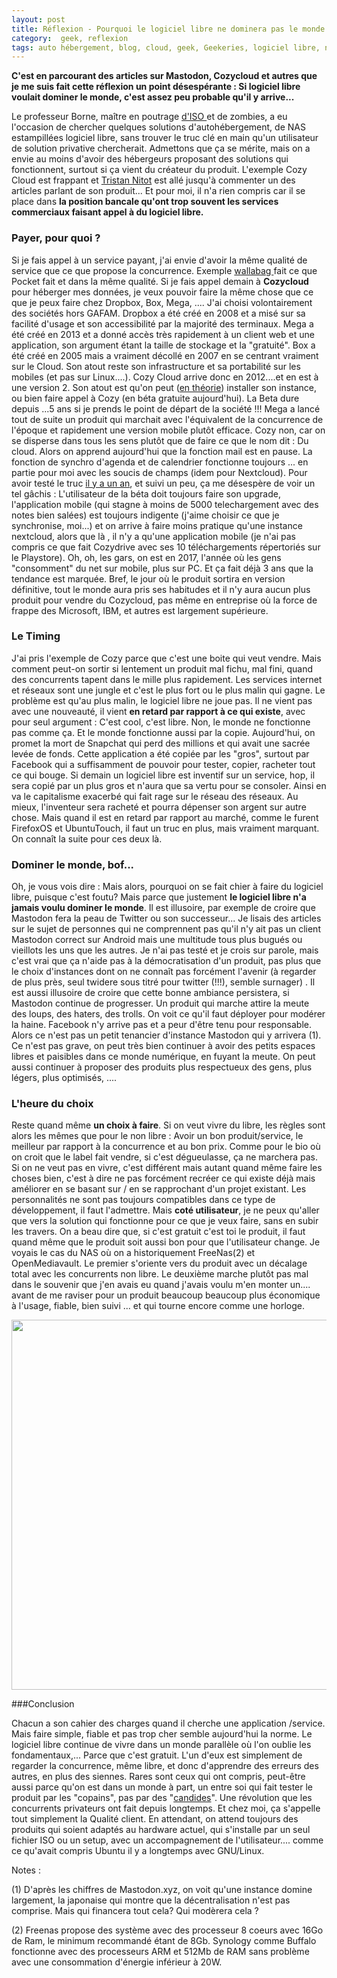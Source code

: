 ```yaml
---
layout: post
title: Réflexion - Pourquoi le logiciel libre ne dominera pas le monde (à moins que...)
category:  geek, reflexion
tags: auto hébergement, blog, cloud, geek, Geekeries, logiciel libre, nas, Réflexion
---
```

**C'est en parcourant des articles sur Mastodon, Cozycloud et autres que je me suis fait cette réflexion un point désespérante : Si logiciel libre voulait dominer le monde, c'est assez peu probable qu'il y arrive...**

Le professeur Borne, maître en poutrage <a href="https://cyrille-borne.com/article4037/nextcloud-en-deux-coups-avec-snap-et-ubuntu-serveur">d'ISO </a>et de zombies, a eu l'occasion de chercher quelques solutions d'autohébergement, de NAS estampillées logiciel libre, sans trouver le truc clé en main qu'un utilisateur de solution privative chercherait. Admettons que ça se mérite, mais on a envie au moins d'avoir des hébergeurs proposant des solutions qui fonctionnent, surtout si ça vient du créateur du produit. L'exemple Cozy Cloud est frappant et <a href="http://standblog.org/blog/">Tristan Nitot</a> est allé jusqu'à commenter un des articles parlant de son produit... Et pour moi, il n'a rien compris car il se place dans **la position bancale qu'ont trop souvent les services commerciaux faisant appel à du logiciel libre.**

### Payer, pour quoi ?

Si je fais appel à un service payant, j'ai envie d'avoir la même qualité de service que ce que propose la concurrence. Exemple <a href="https://wallabag.it/fr">wallabag </a>fait ce que Pocket fait et dans la même qualité. Si je fais appel demain à **Cozycloud** pour héberger mes données, je veux pouvoir faire la même chose que ce que je peux faire chez Dropbox, Box, Mega, .... J'ai choisi volontairement des sociétés hors GAFAM. Dropbox a été créé en 2008 et a misé sur sa facilité d'usage et son accessibilité par la majorité des terminaux. Mega a été créé en 2013 et a donné accès très rapidement à un client web et une application, son argument étant la taille de stockage et la "gratuité". Box a été créé en 2005 mais a vraiment décollé en 2007 en se centrant vraiment sur le Cloud. Son atout reste son infrastructure et sa portabilité sur les mobiles (et pas sur Linux....). Cozy Cloud arrive donc en 2012....et en est à une version 2. Son atout est qu'on peut (<a href="https://cyrille-borne.com/article4035/trop-vieux-pour-ces-geekeries">en théorie</a>) installer son instance, ou bien faire appel à Cozy (en béta gratuite aujourd'hui). La Beta dure depuis ...5 ans si je prends le point de départ de la société !!! Mega a lancé tout de suite un produit qui marchait avec l'équivalent de la concurrence de l'époque et rapidement une version mobile plutôt efficace. Cozy non, car on se disperse dans tous les sens plutôt que de faire ce que le nom dit : Du cloud. Alors on apprend aujourd'hui que la fonction mail est en pause. La fonction de synchro d'agenda et de calendrier fonctionne toujours ... en partie pour moi avec les soucis de champs (idem pour Nextcloud). Pour avoir testé le truc <a href="https://cheziceman.wordpress.com/2016/07/12/test-owncloud-vs-cozycloud-les-liberateurs-du-nuage/">il y a un an</a>, et suivi un peu, ça me désespère de voir un tel gâchis :  L'utilisateur de la béta doit toujours faire son upgrade, l'application mobile (qui stagne à moins de 5000 telechargement avec des notes bien salées) est toujours indigente (j'aime choisir ce que je synchronise, moi...) et on arrive à faire moins pratique qu'une instance nextcloud, alors que là , il n'y a qu'une application mobile (je n'ai pas compris ce que fait Cozydrive avec ses 10 téléchargements répertoriés sur le Playstore). Oh, oh, les gars, on est en 2017, l'année où les gens "consomment" du net sur mobile, plus sur PC. Et ça fait déjà 3 ans que la tendance est marquée. Bref, le jour où le produit sortira en version définitive, tout le monde aura pris ses habitudes et il n'y aura aucun plus produit pour vendre du Cozycloud, pas même en entreprise où la force de frappe des Microsoft, IBM, et autres est largement supérieure.

### Le Timing

J'ai pris l'exemple de Cozy parce que c'est une boite qui veut vendre. Mais comment peut-on sortir si lentement un produit mal fichu, mal fini, quand des concurrents tapent dans le mille plus rapidement. Les services internet et réseaux sont une jungle et c'est le plus fort ou le plus malin qui gagne. Le problème est qu'au plus malin, le logiciel libre ne joue pas. Il ne vient pas avec une nouveauté, il vient **en retard par rapport à ce qui existe**, avec pour seul argument : C'est cool, c'est libre. Non, le monde ne fonctionne pas comme ça. Et le monde fonctionne aussi par la copie. Aujourd'hui, on promet la mort de Snapchat qui perd des millions et qui avait une sacrée levée de fonds. Cette application a été copiée par les "gros", surtout par Facebook qui a suffisamment de pouvoir pour tester, copier, racheter tout ce qui bouge. Si demain un logiciel libre est inventif sur un service, hop, il sera copié par un plus gros et n'aura que sa vertu pour se consoler. Ainsi en va le capitalisme exacerbé qui fait rage sur le réseau des réseaux. Au mieux, l'inventeur sera racheté et pourra dépenser son argent sur autre chose. Mais quand il est en retard par rapport au marché, comme le furent FirefoxOS et UbuntuTouch, il faut un truc en plus, mais vraiment marquant. On connaît la suite pour ces deux là.

### Dominer le monde, bof...

Oh, je vous vois dire : Mais alors, pourquoi on se fait chier à faire du logiciel libre, puisque c'est foutu? Mais parce que justement **le logiciel libre n'a jamais voulu dominer le monde**. Il est illusoire, par exemple de croire que Mastodon fera la peau de Twitter ou son successeur... Je lisais des articles sur le sujet de personnes qui ne comprennent pas qu'il n'y ait pas un client Mastodon correct sur Android mais une multitude tous plus bugués ou vieillots les uns que les autres. Je n'ai pas testé et je crois sur parole, mais c'est vrai que ça n'aide pas à la démocratisation d'un produit, pas plus que le choix d'instances dont on ne connaît pas forcément l'avenir (à regarder de plus près,  seul twidere sous titré pour twitter (!!!), semble surnager) . Il est aussi illusoire de croire que cette bonne ambiance persistera, si Mastodon continue de progresser. Un produit qui marche attire la meute des loups, des haters, des trolls. On voit ce qu'il faut déployer pour modérer la haine. Facebook n'y arrive pas et a peur d'être tenu pour responsable. Alors ce n'est pas un petit tenancier d'instance Mastodon qui y arrivera (1). Ce n'est pas grave, on peut très bien continuer à avoir des petits espaces libres et paisibles dans ce monde numérique, en fuyant la meute. On peut aussi continuer à proposer des produits plus respectueux des gens, plus légers, plus optimisés, ....

### L'heure du choix

Reste quand même **un choix à faire**. Si on veut vivre du libre, les règles sont alors les mêmes que pour le non libre : Avoir un bon produit/service, le meilleur par rapport à la concurrence et au bon prix. Comme pour le bio où on croit que le label fait vendre, si c'est dégueulasse, ça ne marchera pas. Si on ne veut pas en vivre, c'est différent mais autant quand même faire les choses bien, c'est à dire ne pas forcément recréer ce qui existe déjà mais améliorer en se basant sur / en se rapprochant d'un projet existant. Les personnalités ne sont pas toujours compatibles dans ce type de développement, il faut l'admettre. Mais **coté utilisateur**, je ne peux qu'aller que vers la solution qui fonctionne pour ce que je veux faire, sans en subir les travers. On a beau dire que, si c'est gratuit c'est toi le produit, il faut quand même que le produit soit aussi bon pour que l'utilisateur change. Je voyais le cas du NAS où on a historiquement FreeNas(2) et OpenMediavault. Le premier s'oriente vers du produit avec un décalage total avec les concurrents non libre. Le deuxième marche plutôt pas mal dans le souvenir que j'en avais eu quand j'avais voulu m'en monter un.... avant de me raviser pour un produit beaucoup beaucoup plus économique à l'usage, fiable, bien suivi ... et qui tourne encore comme une horloge.

<img class="" src="https://upload.wikimedia.org/wikipedia/commons/b/bf/Colony_of_aptenodytes_patagonicus.jpg" width="643" height="592">

###Conclusion

Chacun a son cahier des charges quand il cherche une application /service. Mais faire simple, fiable et pas trop cher semble aujourd'hui la norme. Le logiciel libre continue de vivre dans un monde parallèle où l'on oublie les fondamentaux,... Parce que c'est gratuit. L'un d'eux est simplement de regarder la concurrence, même libre, et donc d'apprendre des erreurs des autres, en plus des siennes. Rares sont ceux qui ont compris, peut-être aussi parce qu'on est dans un monde à part, un entre soi qui fait tester le produit par les "copains", pas par des "<a href="https://www.gnomelibre.fr/2017/05/test-dutilisabilite-gnome-et-debian/">candides</a>". Une révolution que les concurrents privateurs ont fait depuis longtemps. Et chez moi, ça s'appelle tout simplement la Qualité client. En attendant, on attend toujours des produits qui soient adaptés au hardware actuel, qui s'installe par un seul fichier ISO ou un setup, avec un accompagnement de l'utilisateur.... comme ce qu'avait compris Ubuntu il y a longtemps avec GNU/Linux.

Notes :

(1) D'après les chiffres de Mastodon.xyz, on voit qu'une instance domine largement, la japonaise qui montre que la décentralisation n'est pas comprise. Mais qui financera tout cela? Qui modèrera cela ? 

(2) Freenas propose des système avec des processeur 8 coeurs avec 16Go de Ram, le minimum recommandé étant de 8Gb. Synology comme Buffalo fonctionne avec des processeurs ARM et 512Mb de RAM sans problème avec une consommation d'énergie inférieur à 20W. 
